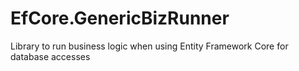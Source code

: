 # EfCore.GenericBizRunner
Library to run business logic when using Entity Framework Core for database accesses
